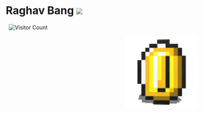 <!--
**Raghav888/Raghav888** is a ✨ _special_ ✨ repository because its `README.md` (this file) appears on your GitHub profile.

Here are some ideas to get you started:

- 🔭 I’m currently working on ...
- 🌱 I’m currently learning ...
- 👯 I’m looking to collaborate on ...
- 🤔 I’m looking for help with ...
- 💬 Ask me about ...
- 📫 How to reach me: ...
- 😄 Pronouns: ...
- ⚡ Fun fact: ...
-->

# Raghav Bang&nbsp;<img src="https://tenor.com/view/sybo-games-sybo-yutani-imessage-animated-stickers-gif-14426438" width="30px">

&nbsp; ![Visitor Count](https://profile-counter.glitch.me/{Raghav888}/count.svg)

<img align="right" alt="PC GIF" src="assets/coin.gif" width="190" />

